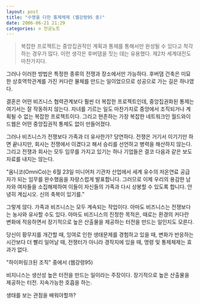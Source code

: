 ```yaml
---
layout: post
title: "수명을 다한 통제체제 (웹강령95 중)"
date: 2006-06-21 21:29
categories: ⊙ 전공노트
---
```


> 복잡한 프로젝트는 중앙집권적인 계획과 통제를 통해서만 완성될 수 있다고 착각하는 경우가 많다. 이런 생각은 후버댐을 짓는 데는 유용했다. 제2차 세계대전도 마찬가지다.

그러나 이러한 방법은 특정한 종류의 전쟁과 장소에서만 가능하다. 후버댐 건축은 미묘한 상호역학관계를 가진 커다란 물체를 만드는 일이었으므로 성공으로 가는 길은 하나였다.

결혼은 어떤 비즈니스 협력관계보다 훨씬 더 복잡한 프로젝트인데, 중앙집권화된 통제는 여기서는 잘 작동하지 않는다. 자녀를 기르는 일도 마찬가지로 중앙에서 조직되거나 계획될 수 없는 복잡한 프로젝트이다. 그리고 현존하는 가장 복잡한 네트워크인 월드와이드웹은 어떤 중앙집권적 통제도 없이 만들어졌다.

그러나 비즈니스가 전쟁보다 가족과 더 유사한가? 당연하다. 전쟁은 거기서 이기기만 하면 끝나지만, 회사는 전쟁에서 이겼다고 해서 승리를 선언하고 병력을 해산하지 않는다. 그리고 전쟁과 회사는 모두 임무를 가지고 있기는 하나 기업들은 결코 다음과 같은 보도자료를 내지는 않는다.

"옴니코(OmniCo)는 6월 23일 미니어처 기관차 산업에서 세계 유수의 저온연료 공급자가 되는 임무를 완수했음을 자랑스럽게 발표합니다. 그러므로 이제 우리의 용감한 남자와 여자들을 소집해제하여 이들이 자신들의 가족과 다시 상봉할 수 있도록 합니다. 안녕히 계십시오. 신의 축복이 있기를."

그렇게 않다. 가족과 비즈니스는 모두 계속되는 작업이다. 아마도 비즈니스는 전쟁보다는 농사와 유사할 수도 있다. 아마도 비즈니스의 진정한 목적은, 때로는 환경의 커다란 변화에 적응하면서 장기적으로 높은 산출물을 제공하는 터전을 만드는 일인지도 모른다.

당신이 황무지를 개간할 때, 잉여로 인한 생태문제를 경험하고 있을 때, 변화가 반응하는 시간보다 더 빨리 일어날 때, 전쟁터가 아니라 경작지에 있을 때, 명령 및 통제체제는 효과가 없다.

"하이퍼링크된 조직" 중에서 (웹강령95)

비지니스는 생산성 높은 터전을 만드는 일이라는 주장이다. 장기적으로 높은 산출물을 제공하는 터전. 지속가능한 호흡을 하는. 

생태를 보는 관점을 배워야할까?


       
